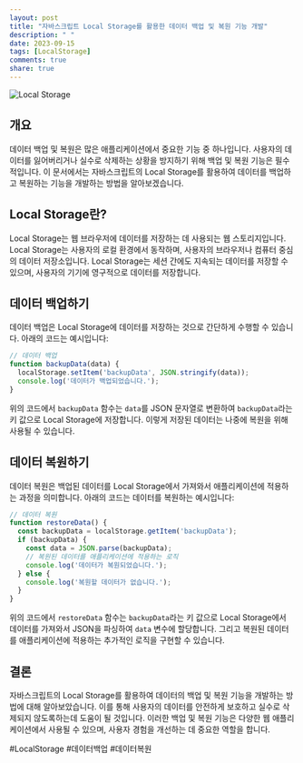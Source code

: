 ```yaml
---
layout: post
title: "자바스크립트 Local Storage를 활용한 데이터 백업 및 복원 기능 개발"
description: " "
date: 2023-09-15
tags: [LocalStorage]
comments: true
share: true
---
```


![Local Storage](https://example.com/local-storage.png)

## 개요
데이터 백업 및 복원은 많은 애플리케이션에서 중요한 기능 중 하나입니다. 사용자의 데이터를 잃어버리거나 실수로 삭제하는 상황을 방지하기 위해 백업 및 복원 기능은 필수적입니다. 이 문서에서는 자바스크립트의 Local Storage를 활용하여 데이터를 백업하고 복원하는 기능을 개발하는 방법을 알아보겠습니다.

## Local Storage란?
Local Storage는 웹 브라우저에 데이터를 저장하는 데 사용되는 웹 스토리지입니다. Local Storage는 사용자의 로컬 환경에서 동작하며, 사용자의 브라우저나 컴퓨터 중심의 데이터 저장소입니다. Local Storage는 세션 간에도 지속되는 데이터를 저장할 수 있으며, 사용자의 기기에 영구적으로 데이터를 저장합니다.

## 데이터 백업하기
데이터 백업은 Local Storage에 데이터를 저장하는 것으로 간단하게 수행할 수 있습니다. 아래의 코드는 예시입니다:

```javascript
// 데이터 백업
function backupData(data) {
  localStorage.setItem('backupData', JSON.stringify(data));
  console.log('데이터가 백업되었습니다.');
}
```

위의 코드에서 `backupData` 함수는 `data`를 JSON 문자열로 변환하여 `backupData`라는 키 값으로 Local Storage에 저장합니다. 이렇게 저장된 데이터는 나중에 복원을 위해 사용될 수 있습니다.

## 데이터 복원하기
데이터 복원은 백업된 데이터를 Local Storage에서 가져와서 애플리케이션에 적용하는 과정을 의미합니다. 아래의 코드는 데이터를 복원하는 예시입니다:

```javascript
// 데이터 복원
function restoreData() {
  const backupData = localStorage.getItem('backupData');
  if (backupData) {
    const data = JSON.parse(backupData);
    // 복원된 데이터를 애플리케이션에 적용하는 로직
    console.log('데이터가 복원되었습니다.');
  } else {
    console.log('복원할 데이터가 없습니다.');
  }
}
```

위의 코드에서 `restoreData` 함수는 `backupData`라는 키 값으로 Local Storage에서 데이터를 가져와서 JSON을 파싱하여 `data` 변수에 할당합니다. 그리고 복원된 데이터를 애플리케이션에 적용하는 추가적인 로직을 구현할 수 있습니다.

## 결론
자바스크립트의 Local Storage를 활용하여 데이터의 백업 및 복원 기능을 개발하는 방법에 대해 알아보았습니다. 이를 통해 사용자의 데이터를 안전하게 보호하고 실수로 삭제되지 않도록하는데 도움이 될 것입니다. 이러한 백업 및 복원 기능은 다양한 웹 애플리케이션에서 사용될 수 있으며, 사용자 경험을 개선하는 데 중요한 역할을 합니다.

#LocalStorage #데이터백업 #데이터복원